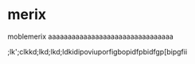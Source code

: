 # merix
moblemerix
aaaaaaaaaaaaaaaaaaaaaaaaaaaaaaaa

;lk';clkkd;lkd;lkd;ldkidipoviuporfigbopidfpbidfgp[bipgfii
